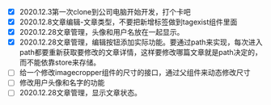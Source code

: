 - [x] 2020.12.3第一次clone到公司电脑开始开发，打个卡吧
- [x] 2020.12.8文章编辑-文章类型，不要把新增标签做到tagexist组件里面
- [x] 2020.12.28文章管理，头像和用户名放在一起显示。
- [x] 2020.12.28文章管理，编辑按钮添加实际功能。要通过path来实现，每次进入path都要重新获取要修改的文章详情，这样要修改哪篇文章就是path决定的，而不能依靠store来存储。
- [ ] 给一个修改imagecropper组件的尺寸的接口，通过父组件来动态修改尺寸
- [ ] 修改用户头像和名字的功能
- [ ] 2020.12.28文章管理，显示文章状态。
